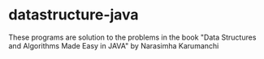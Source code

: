 # datastructure-java
These programs are solution to the problems in the book "Data Structures and Algorithms Made Easy in JAVA" by Narasimha Karumanchi
